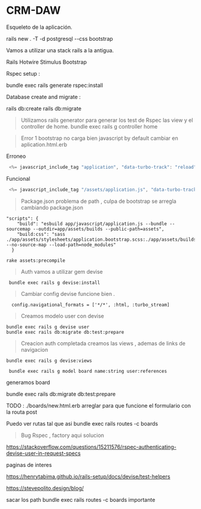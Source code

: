 # CRM-DAW

Esqueleto de la aplicación.

rails new . -T -d postgresql --css bootstrap

Vamos a utilizar una stack rails a la antigua.

Rails 
Hotwire
Stimulus
Bootstrap

Rspec setup :

bundle exec rails generate rspec:install

Database create and migrate :

rails db:create
rails db:migrate

> Utilizamos rails generator para generar los test de Rspec las view y el controller de home.
bundle exec rails g controller home

> Error 1 bootstrap no carga bien javascript by default cambiar en aplication.html.erb

Erroneo

```javascript
 <%= javascript_include_tag "application", "data-turbo-track": "reload", defer: true %>
```
Funcional
```javascript
 <%= javascript_include_tag "/assets/application.js", "data-turbo-track": "reload", defer: true %>
```

> Package.json problema de path , culpa de bootstrap se arregla cambiando package.json 

```
"scripts": {
    "build": "esbuild app/javascript/application.js --bundle --sourcemap --outdir=app/assets/builds --public-path=assets",
    "build:css": "sass ./app/assets/stylesheets/application.bootstrap.scss:./app/assets/builds/application.css --no-source-map --load-path=node_modules"
  }
```

```
rake assets:precompile
```


> Auth vamos a utilizar gem devise
```
 bundle exec rails g devise:install
```

>Cambiar config devise funcione bien .

```
  config.navigational_formats = ['*/*', :html, :turbo_stream]
```

>Creamos modelo user con devise 
```
bundle exec rails g devise user
bundle exec rails db:migrate db:test:prepare
```

> Creacion auth completada creamos las views , ademas de links de navigacion
```
bundle exec rails g devise:views 
```
```
 bundle exec rails g model board name:string user:references
 ```

 generamos board

  bundle exec rails db:migrate db:test:prepare


  TODO : ./boards/new.html.erb arreglar para que funcione el formulario con la routa post

Puedo ver rutas tal que asi  bundle exec rails routes -c boards


>Bug Rspec , factory aqui  solucion

https://stackoverflow.com/questions/15211576/rspec-authenticating-devise-user-in-request-specs

paginas de interes 

https://henrytabima.github.io/rails-setup/docs/devise/test-helpers

https://stevepolito.design/blog/


sacar los path bundle exec rails routes -c boards
importante